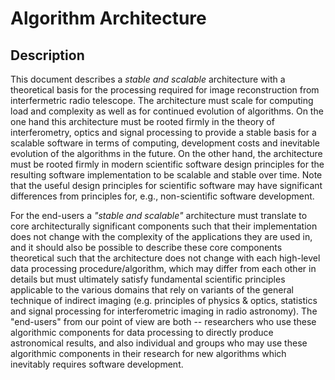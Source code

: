 # Algorithm Architecture

## Description

This document describes a _stable and scalable_ architecture with a
theoretical basis for the processing required for image reconstruction
from interfermetric radio telescope.  The architecture must scale for
computing load and complexity as well as for continued evolution of
algorithms.  On the one hand this architecture must be rooted firmly
in the theory of interferometry, optics and signal processing to
provide a stable basis for a scalable software in terms of computing,
development costs and inevitable evolution of the algorithms in the
future.  On the other hand, the architecture must be rooted firmly in
modern scientific software design principles for the resulting
software implementation to be scalable and stable over time.  Note that
the useful design principles for scientific software may have
significant differences from principles for, e.g., non-scientific
software development.

For the end-users a _"stable and scalable"_ architecture must
translate to core architecturally significant components such that
their implementation does not change with the complexity of the
applications they are used in, and it should also be possible to
describe these core components theoretical such that the architecture
does not change with each high-level data processing
procedure/algorithm, which may differ from each other in details but
must ultimately satisfy fundamental scientific principles applicable
to the various domains that rely on variants of the general technique
of indirect imaging (e.g. principles of physics & optics, statistics
and signal processing for interferometric imaging in radio astronomy).
The "end-users" from our point of view are both -- researchers who use
these algorithmic components for data processing to directly produce
astronomical results, and also individual and groups who may use these
algorithmic components in their research for new algorithms which
inevitably requires software development.